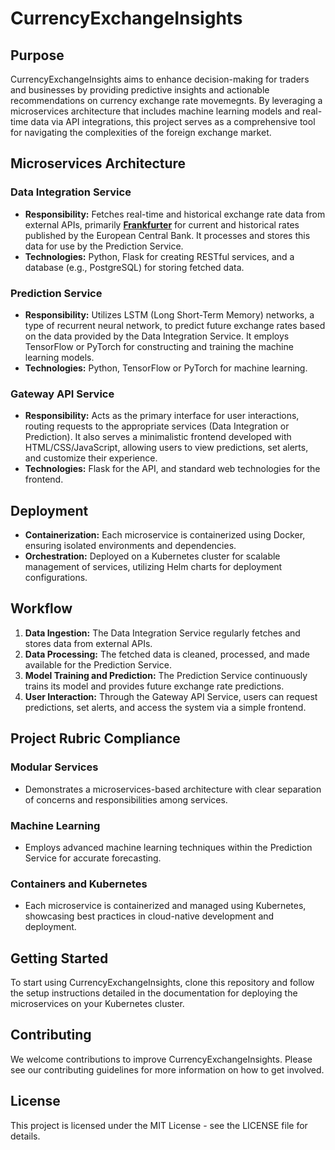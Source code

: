 # CurrencyExchangeInsights

## Purpose
CurrencyExchangeInsights aims to enhance decision-making for traders and businesses by providing predictive insights and actionable recommendations on currency exchange rate movemegnts. By leveraging a microservices architecture that includes machine learning models and real-time data via API integrations, this project serves as a comprehensive tool for navigating the complexities of the foreign exchange market.

## Microservices Architecture

### Data Integration Service
- **Responsibility:** Fetches real-time and historical exchange rate data from external APIs, primarily [**Frankfurter**](https://www.frankfurter.app) for current and historical rates published by the European Central Bank. It processes and stores this data for use by the Prediction Service.
- **Technologies:** Python, Flask for creating RESTful services, and a database (e.g., PostgreSQL) for storing fetched data.

### Prediction Service
- **Responsibility:** Utilizes LSTM (Long Short-Term Memory) networks, a type of recurrent neural network, to predict future exchange rates based on the data provided by the Data Integration Service. It employs TensorFlow or PyTorch for constructing and training the machine learning models.
- **Technologies:** Python, TensorFlow or PyTorch for machine learning.

### Gateway API Service
- **Responsibility:** Acts as the primary interface for user interactions, routing requests to the appropriate services (Data Integration or Prediction). It also serves a minimalistic frontend developed with HTML/CSS/JavaScript, allowing users to view predictions, set alerts, and customize their experience.
- **Technologies:** Flask for the API, and standard web technologies for the frontend.

## Deployment
- **Containerization:** Each microservice is containerized using Docker, ensuring isolated environments and dependencies.
- **Orchestration:** Deployed on a Kubernetes cluster for scalable management of services, utilizing Helm charts for deployment configurations.

## Workflow
1. **Data Ingestion:** The Data Integration Service regularly fetches and stores data from external APIs.
2. **Data Processing:** The fetched data is cleaned, processed, and made available for the Prediction Service.
3. **Model Training and Prediction:** The Prediction Service continuously trains its model and provides future exchange rate predictions.
4. **User Interaction:** Through the Gateway API Service, users can request predictions, set alerts, and access the system via a simple frontend.

## Project Rubric Compliance

### Modular Services
- Demonstrates a microservices-based architecture with clear separation of concerns and responsibilities among services.

### Machine Learning
- Employs advanced machine learning techniques within the Prediction Service for accurate forecasting.

### Containers and Kubernetes
- Each microservice is containerized and managed using Kubernetes, showcasing best practices in cloud-native development and deployment.

## Getting Started
To start using CurrencyExchangeInsights, clone this repository and follow the setup instructions detailed in the documentation for deploying the microservices on your Kubernetes cluster.

## Contributing
We welcome contributions to improve CurrencyExchangeInsights. Please see our contributing guidelines for more information on how to get involved.

## License
This project is licensed under the MIT License - see the LICENSE file for details.
